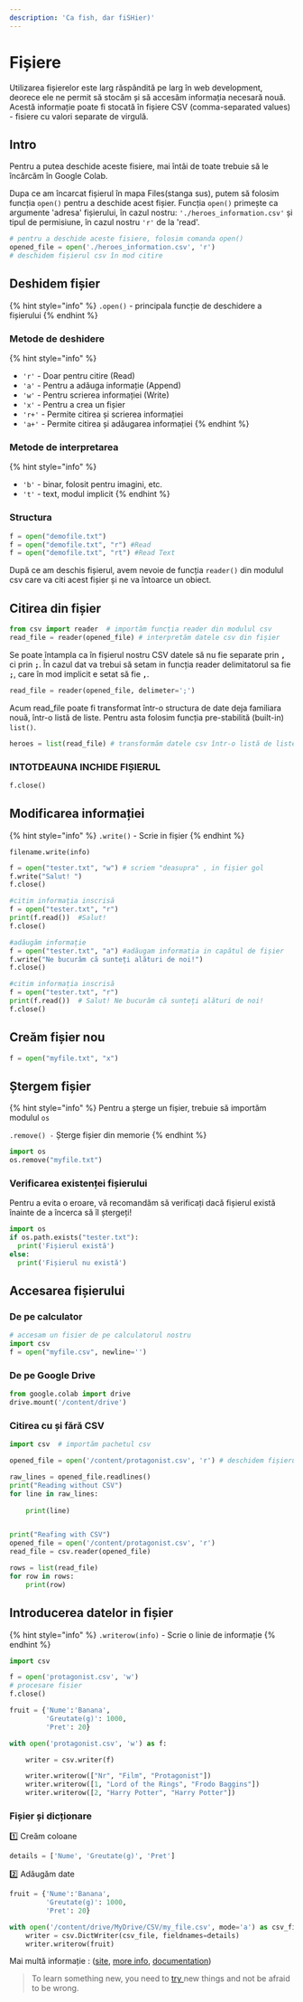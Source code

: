 ```yaml
---
description: 'Ca fish, dar fiSHier)'
---
```


# Fișiere

Utilizarea fișierelor este larg răspândită pe larg în web development, deorece ele ne permit să stocăm și să accesăm informația necesară nouă. Acestă informație poate fi stocată în fișiere CSV \(comma-separated values\) - fisiere cu valori separate de virgulă.

## Intro

Pentru a putea deschide aceste fisiere, mai întâi de toate trebuie să le încărcăm în Google Colab.

Dupa ce am încarcat fișierul în mapa Files\(stanga sus\), putem să folosim funcția `open()` pentru a deschide acest fișier. Funcția `open()` primește ca argumente 'adresa' fișierului, în cazul nostru: `'./heroes_information.csv'` și tipul de permisiune, în cazul nostru `'r'` de la 'read'.

```python
# pentru a deschide aceste fisiere, folosim comanda open()
opened_file = open('./heroes_information.csv', 'r') 
# deschidem fișierul csv în mod citire
```

## Deshidem fișier

{% hint style="info" %}
`.open()` - principala funcție de deschidere a fișierului
{% endhint %}

### Metode de deshidere

{% hint style="info" %}
* `'r'` - Doar pentru citire \(Read\)
* `'a'` - Pentru a adăuga informație \(Append\)
* `'w'` - Pentru scrierea informației \(Write\)
* `'x'` - Pentru a crea un fișier
* `'r+'` - Permite citirea și scrierea informației
* `'a+'` - Permite citirea și adăugarea informației
{% endhint %}

### Metode de interpretarea 

{% hint style="info" %}
* `'b'` - binar, folosit pentru imagini, etc.
* `'t'` - text, modul implicit
{% endhint %}

### Structura

```python
f = open("demofile.txt") 
f = open("demofile.txt", "r") #Read
f = open("demofile.txt", "rt") #Read Text
```

După ce am deschis fișierul, avem nevoie de funcția `reader()` din modulul csv care va citi acest fișier și ne va întoarce un obiect.

## Citirea din fișier

```python
from csv import reader  # importăm funcția reader din modulul csv 
read_file = reader(opened_file) # interpretăm datele csv din fișier
```

Se poate întampla ca în fișierul nostru CSV datele să nu fie separate prin **`,`** ci prin **`;`**. În cazul dat va trebui să setam in funcția reader delimitatorul sa fie **`;`**, care în mod implicit e setat să fie **`,`**.

```python
read_file = reader(opened_file, delimeter=';')
```

Acum read\_file poate fi transformat într-o structura de date deja familiara nouă, într-o listă de liste. Pentru asta folosim funcția pre-stabilită \(built-in\) `list()`.

```python
heroes = list(read_file) # transformăm datele csv într-o listă de liste
```

### INTOTDEAUNA INCHIDE FIȘIERUL

```python
f.close()
```

## Modificarea informației

{% hint style="info" %}
`.write()` - Scrie in fișier
{% endhint %}

`filename.write(info)`

```python
f = open("tester.txt", "w") # scriem "deasupra" , in fișier gol 
f.write("Salut! ")
f.close()

#citim informația inscrisă
f = open("tester.txt", "r")
print(f.read())  #Salut!
f.close()

#adăugăm informație
f = open("tester.txt", "a") #adăugam informatia in capătul de fișier
f.write("Ne bucurăm că sunteți alături de noi!")
f.close()

#citim informația inscrisă
f = open("tester.txt", "r")
print(f.read())  # Salut! Ne bucurăm că sunteți alături de noi!
f.close()
```

## Creăm fișier nou

```python
f = open("myfile.txt", "x")
```

## Ștergem fișier

{% hint style="info" %}
Pentru a șterge un fișier, trebuie să importăm modulul `os`

`.remove() -` Șterge fișier din memorie
{% endhint %}

```python
import os
os.remove("myfile.txt")
```

### Verificarea existenței fișierului

Pentru a evita o eroare, vă recomandăm să verificați dacă fișierul există înainte de a încerca să îl ștergeți!

```python
import os
if os.path.exists("tester.txt"):
  print('Fișierul există')
else:
  print('Fișierul nu există')
```

## Accesarea fișierului

### De pe calculator

```python
# accesam un fisier de pe calculatorul nostru
import csv
f = open("myfile.csv", newline='')
```

### De pe Google Drive

```python
from google.colab import drive
drive.mount('/content/drive')
```

### Citirea cu și fără CSV

```python
import csv  # importăm pachetul csv

opened_file = open('/content/protagonist.csv', 'r') # deschidem fișierul csv în mod citire

raw_lines = opened_file.readlines()
print("Reading without CSV")
for line in raw_lines:
    
    print(line)


print("Reafing with CSV")
opened_file = open('/content/protagonist.csv', 'r')
read_file = csv.reader(opened_file) 

rows = list(read_file) 
for row in rows:
    print(row)
```

## Introducerea datelor in fișier

{% hint style="info" %}
`.writerow(info)` - Scrie o linie de informație
{% endhint %}

```python
import csv

f = open('protagonist.csv', 'w')
# procesare fisier
f.close()

fruit = {'Nume':'Banana', 
         'Greutate(g)': 1000, 
         'Pret': 20}

with open('protagonist.csv', 'w') as f:

    writer = csv.writer(f)

    writer.writerow(["Nr", "Film", "Protagonist"])
    writer.writerow([1, "Lord of the Rings", "Frodo Baggins"])
    writer.writerow([2, "Harry Potter", "Harry Potter"])
```

### Fișier și dicționare

1️⃣ Creăm coloane 

```python
details = ['Nume', 'Greutate(g)', 'Pret']
```

[2️⃣](https://emojipedia.org/keycap-digit-two/) Adăugăm date

```python
fruit = {'Nume':'Banana', 
         'Greutate(g)': 1000, 
         'Pret': 20}

with open('/content/drive/MyDrive/CSV/my_file.csv', mode='a') as csv_file:  #context manager
    writer = csv.DictWriter(csv_file, fieldnames=details)
    writer.writerow(fruit)
```

Mai multă informație : \([site](https://www.programiz.com/python-programming/file-operation), [more info](https://realpython.com/read-write-files-python/), [documentation](https://docs.python.org/3/library/filesys.html)\)

> To learn something new, you need to [try ](untitled.md)new things and not be afraid to be wrong.

